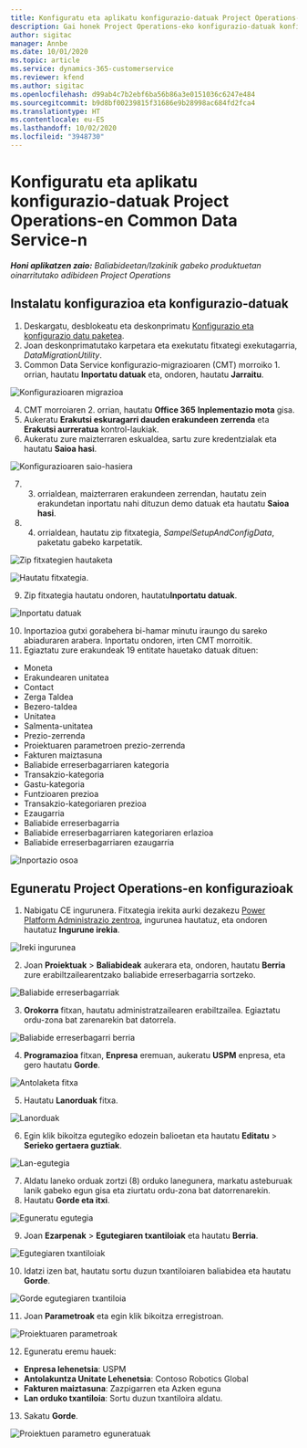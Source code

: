 ```yaml
---
title: Konfiguratu eta aplikatu konfigurazio-datuak Project Operations-en Common Data Service-n
description: Gai honek Project Operations-eko konfigurazio-datuak konfiguratzeari eta aplikatzeari buruzko informazioa eskaintzen du.
author: sigitac
manager: Annbe
ms.date: 10/01/2020
ms.topic: article
ms.service: dynamics-365-customerservice
ms.reviewer: kfend
ms.author: sigitac
ms.openlocfilehash: d99ab4c7b2ebf6ba56b86a3e0151036c6247e484
ms.sourcegitcommit: b9d8bf00239815f31686e9b28998ac684fd2fca4
ms.translationtype: HT
ms.contentlocale: eu-ES
ms.lasthandoff: 10/02/2020
ms.locfileid: "3948730"
---
```

# <a name="set-up-and-apply-configuration-data-in-the-common-data-service-for-project-operations"></a>Konfiguratu eta aplikatu konfigurazio-datuak Project Operations-en Common Data Service-n

_**Honi aplikatzen zaio:** Baliabideetan/Izakinik gabeko produktuetan oinarritutako adibideen Project Operations_

## <a name="install-setup-and-configuration-data"></a>Instalatu konfigurazioa eta konfigurazio-datuak

1. Deskargatu, desblokeatu eta deskonprimatu [Konfigurazio eta konfigurazio datu paketea](https://download.microsoft.com/download/1/3/4/1349369c-6209-42b7-b3b4-5be0e67cacd8/ProjOpsSampleSetupData-%20Integrated%20UR1.zip).
2. Joan deskonprimatutako karpetara eta exekutatu fitxategi exekutagarria, *DataMigrationUtility*.
3. Common Data Service konfigurazio-migrazioaren (CMT) morroiko 1. orrian, hautatu **Inportatu datuak** eta, ondoren, hautatu **Jarraitu**.

![Konfigurazioaren migrazioa](./media/1ConfigurationMigration.png)

4. CMT morroiaren 2. orrian, hautatu **Office 365** **Inplementazio mota** gisa.
5. Aukeratu **Erakutsi eskuragarri dauden erakundeen zerrenda** eta **Erakutsi aurreratua** kontrol-laukiak.
6. Aukeratu zure maizterraren eskualdea, sartu zure kredentzialak eta hautatu **Saioa hasi**.

![Konfigurazioaren saio-hasiera](./media/2ConfigurationSignin.png)

7. 3. orrialdean, maizterraren erakundeen zerrendan, hautatu zein erakundetan inportatu nahi dituzun demo datuak eta hautatu **Saioa hasi**.
8. 4. orrialdean, hautatu zip fitxategia, *SampelSetupAndConfigData*, paketatu gabeko karpetatik.

![Zip fitxategien hautaketa](./media/3ZipFile.png)

![Hautatu fitxategia.](./media/4SelectAFile.png)

9. Zip fitxategia hautatu ondoren, hautatu**Inportatu datuak**.

![Inportatu datuak](./media/5ImportData.png)

10. Inportazioa gutxi gorabehera bi-hamar minutu iraungo du sareko abiaduraren arabera. Inportatu ondoren, irten CMT morroitik. 
11. Egiaztatu zure erakundeak 19 entitate hauetako datuak dituen:

  - Moneta
  - Erakundearen unitatea
  - Contact
  - Zerga Taldea
  - Bezero-taldea
  - Unitatea
  - Salmenta-unitatea
  - Prezio-zerrenda
  - Proiektuaren parametroen prezio-zerrenda
  - Fakturen maiztasuna
  - Baliabide erreserbagarriaren kategoria
  - Transakzio-kategoria
  - Gastu-kategoria
  - Funtzioaren prezioa
  - Transakzio-kategoriaren prezioa
  - Ezaugarria
  - Baliabide erreserbagarria
  - Baliabide erreserbagarriaren kategoriaren erlazioa
  - Baliabide erreserbagarriaren ezaugarria

![Inportazio osoa](./media/6CompleteImport.png)

## <a name="update-project-operations-configurations"></a>Eguneratu Project Operations-en konfigurazioak

1. Nabigatu CE ingurunera. Fitxategia irekita aurki dezakezu [Power Platform Administrazio zentroa](https://admin.powerplatform.microsoft.com/environments), ingurunea hautatuz, eta ondoren hautatuz **Ingurune irekia**. 

![Ireki ingurunea](./media/7OpenEnvironment.png)

2. Joan **Proiektuak** > **Baliabideak** aukerara eta, ondoren, hautatu **Berria** zure erabiltzailearentzako baliabide erreserbagarria sortzeko.

![Baliabide erreserbagarriak](./media/8BookableResources.png)

3. **Orokorra** fitxan, hautatu administratzailearen erabiltzailea. Egiaztatu ordu-zona bat zarenarekin bat datorrela. 

![Baliabide erreserbagarri berria](./media/9NewBookableResource.png)

4. **Programazioa** fitxan, **Enpresa** eremuan, aukeratu **USPM** enpresa, eta gero hautatu **Gorde**. 

![Antolaketa fitxa](./media/10SchedulingTab.png)

5. Hautatu **Lanorduak** fitxa.  

![Lanorduak](./media/11WorkHours.png)

6. Egin klik bikoitza egutegiko edozein balioetan eta hautatu **Editatu** > **Serieko gertaera guztiak**. 

![Lan-egutegia](./media/12WorkCalendar.png)

7. Aldatu laneko orduak zortzi (8) orduko lanegunera, markatu asteburuak lanik gabeko egun gisa eta ziurtatu ordu-zona bat datorrenarekin. 
8. Hautatu **Gorde eta itxi**.

![Eguneratu egutegia](./media/13UpdateCalendar.png)

9. Joan **Ezarpenak** > **Egutegiaren txantiloiak** eta hautatu **Berria**.
 
 ![Egutegiaren txantiloiak](./media/14CalendarTemplates.png)
 
 10. Idatzi izen bat, hautatu sortu duzun txantiloiaren baliabidea eta hautatu **Gorde**. 
 
 ![Gorde egutegiaren txantiloia](./media/15SaveCalendarTemplate.png)
 
 11. Joan **Parametroak** eta egin klik bikoitza erregistroan. 
 
 ![Proiektuaren parametroak](./media/16ProjectParameters.png)
 
12. Eguneratu eremu hauek:

 - **Enpresa lehenetsia**: USPM
 - **Antolakuntza Unitate Lehenetsia**: Contoso Robotics Global
 - **Fakturen maiztasuna**: Zazpigarren eta Azken eguna
 - **Lan orduko txantiloia**: Sortu duzun txantiloira aldatu.

13. Sakatu **Gorde**. 

![Proiektuen parametro eguneratuak](./media/17UpdatedProjectParameters.png)
